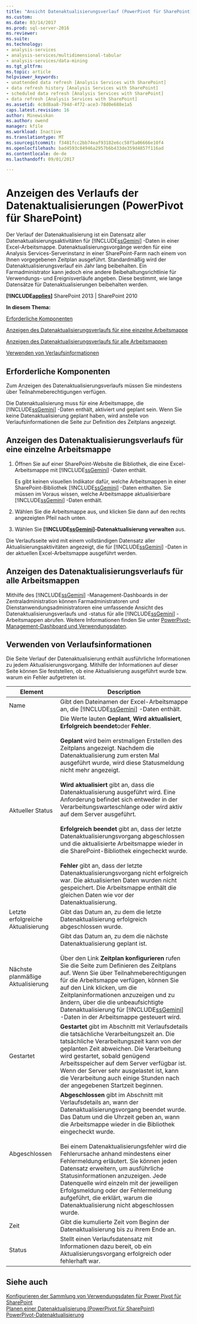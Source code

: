 ```yaml
---
title: "Ansicht Datenaktualisierungsverlauf (PowerPivot für SharePoint) | Microsoft Docs"
ms.custom: 
ms.date: 03/14/2017
ms.prod: sql-server-2016
ms.reviewer: 
ms.suite: 
ms.technology:
- analysis-services
- analysis-services/multidimensional-tabular
- analysis-services/data-mining
ms.tgt_pltfrm: 
ms.topic: article
helpviewer_keywords:
- unattended data refresh [Analysis Services with SharePoint]
- data refresh history [Analysis Services with SharePoint]
- scheduled data refresh [Analysis Services with SharePoint]
- data refresh [Analysis Services with SharePoint]
ms.assetid: 4c8d8aa8-794d-4f72-ace3-78d0e688e1a5
caps.latest.revision: 16
author: Minewiskan
ms.author: owend
manager: kfile
ms.workload: Inactive
ms.translationtype: MT
ms.sourcegitcommit: f3481fcc2bb74eaf93182e6cc58f5a06666e10f4
ms.openlocfilehash: bad4593c84946a2957b6b433de359d4857f116ad
ms.contentlocale: de-de
ms.lasthandoff: 09/01/2017

---
```

# <a name="view-data-refresh-history-power-pivot-for-sharepoint"></a>Anzeigen des Verlaufs der Datenaktualisierungen (PowerPivot für SharePoint)
  Der Verlauf der Datenaktualisierung ist ein Datensatz aller Datenaktualisierungsaktivitäten für [!INCLUDE[ssGemini](../../includes/ssgemini-md.md)] -Daten in einer Excel-Arbeitsmappe. Datenaktualisierungsvorgänge werden für eine Analysis Services-Serverinstanz in einer SharePoint-Farm nach einem von Ihnen vorgegebenen Zeitplan ausgeführt. Standardmäßig wird der Datenaktualisierungsverlauf ein Jahr lang beibehalten. Ein Farmadministrator kann jedoch eine andere Beibehaltungsrichtlinie für Verwendungs- und Ereignisverläufe angeben. Diese bestimmt, wie lange Datensätze für Datenaktualisierungen beibehalten werden.  
  
 **[!INCLUDE[applies](../../includes/applies-md.md)]**  SharePoint 2013 | SharePoint 2010  
  
 **In diesem Thema:**  
  
 [Erforderliche Komponenten](#prereq)  
  
 [Anzeigen des Datenaktualisierungsverlaufs für eine einzelne Arbeitsmappe](#viewhistory)  
  
 [Anzeigen des Datenaktualisierungsverlaufs für alle Arbeitsmappen](#viewITOps)  
  
 [Verwenden von Verlaufsinformationen](#pageelements)  
  
##  <a name="prereq"></a> Erforderliche Komponenten  
 Zum Anzeigen des Datenaktualisierungsverlaufs müssen Sie mindestens über Teilnahmeberechtigungen verfügen.  
  
 Die Datenaktualisierung muss für eine Arbeitsmappe, die [!INCLUDE[ssGemini](../../includes/ssgemini-md.md)] -Daten enthält, aktiviert und geplant sein. Wenn Sie keine Datenaktualisierung geplant haben, wird anstelle von Verlaufsinformationen die Seite zur Definition des Zeitplans angezeigt.  
  
##  <a name="viewhistory"></a> Anzeigen des Datenaktualisierungsverlaufs für eine einzelne Arbeitsmappe  
  
1.  Öffnen Sie auf einer SharePoint-Website die Bibliothek, die eine Excel-Arbeitsmappe mit [!INCLUDE[ssGemini](../../includes/ssgemini-md.md)] -Daten enthält.  
  
     Es gibt keinen visuellen Indikator dafür, welche Arbeitsmappen in einer SharePoint-Bibliothek [!INCLUDE[ssGemini](../../includes/ssgemini-md.md)] -Daten enthalten. Sie müssen im Voraus wissen, welche Arbeitsmappe aktualisierbare [!INCLUDE[ssGemini](../../includes/ssgemini-md.md)] -Daten enthält.  
  
2.  Wählen Sie die Arbeitsmappe aus, und klicken Sie dann auf den rechts angezeigten Pfeil nach unten.  
  
3.  Wählen Sie **[!INCLUDE[ssGemini](../../includes/ssgemini-md.md)]-Datenaktualisierung verwalten** aus.  
  
 Die Verlaufsseite wird mit einem vollständigen Datensatz aller Aktualisierungsaktivitäten angezeigt, die für [!INCLUDE[ssGemini](../../includes/ssgemini-md.md)] -Daten in der aktuellen Excel-Arbeitsmappe ausgeführt werden.  
  
##  <a name="viewITOps"></a> Anzeigen des Datenaktualisierungsverlaufs für alle Arbeitsmappen  
 Mithilfe des [!INCLUDE[ssGemini](../../includes/ssgemini-md.md)] -Management-Dashboards in der Zentraladministration können Farmadministratoren und Dienstanwendungsadministratoren eine umfassende Ansicht des Datenaktualisierungsverlaufs und -status für alle [!INCLUDE[ssGemini](../../includes/ssgemini-md.md)] -Arbeitsmappen abrufen. Weitere Informationen finden Sie unter [PowerPivot-Management-Dashboard und Verwendungsdaten](../../analysis-services/power-pivot-sharepoint/power-pivot-management-dashboard-and-usage-data.md).  
  
##  <a name="pageelements"></a> Verwenden von Verlaufsinformationen  
 Die Seite Verlauf der Datenaktualisierung enthält ausführliche Informationen zu jedem Aktualisierungsvorgang. Mithilfe der Informationen auf dieser Seite können Sie feststellen, ob eine Aktualisierung ausgeführt wurde bzw. warum ein Fehler aufgetreten ist.  
  
|Element|Description|  
|----------|-----------------|  
|Name|Gibt den Dateinamen der Excel-Arbeitsmappe an, die [!INCLUDE[ssGemini](../../includes/ssgemini-md.md)] -Daten enthält.|  
|Aktueller Status|Die Werte lauten **Geplant**, **Wird aktualisiert**, **Erfolgreich beendet**oder **Fehler**.<br /><br /> **Geplant** wird beim erstmaligen Erstellen des Zeitplans angezeigt. Nachdem die Datenaktualisierung zum ersten Mal ausgeführt wurde, wird diese Statusmeldung nicht mehr angezeigt.<br /><br /> **Wird aktualisiert** gibt an, dass die Datenaktualisierung ausgeführt wird. Eine Anforderung befindet sich entweder in der Verarbeitungswarteschlange oder wird aktiv auf dem Server ausgeführt.<br /><br /> **Erfolgreich beendet** gibt an, dass der letzte Datenaktualisierungsvorgang abgeschlossen und die aktualisierte Arbeitsmappe wieder in die SharePoint-Bibliothek eingecheckt wurde.<br /><br /> **Fehler** gibt an, dass der letzte Datenaktualisierungsvorgang nicht erfolgreich war. Die aktualisierten Daten wurden nicht gespeichert. Die Arbeitsmappe enthält die gleichen Daten wie vor der Datenaktualisierung.|  
|Letzte erfolgreiche Aktualisierung|Gibt das Datum an, zu dem die letzte Datenaktualisierung erfolgreich abgeschlossen wurde.|  
|Nächste planmäßige Aktualisierung|Gibt das Datum an, zu dem die nächste Datenaktualisierung geplant ist.<br /><br /> Über den Link **Zeitplan konfigurieren** rufen Sie die Seite zum Definieren des Zeitplans auf. Wenn Sie über Teilnahmeberechtigungen für die Arbeitsmappe verfügen, können Sie auf den Link klicken, um die Zeitplaninformationen anzuzeigen und zu ändern, über die die unbeaufsichtigte Datenaktualisierung für [!INCLUDE[ssGemini](../../includes/ssgemini-md.md)] -Daten in der Arbeitsmappe gesteuert wird.|  
|Gestartet|**Gestartet** gibt im Abschnitt mit Verlaufsdetails die tatsächliche Verarbeitungszeit an. Die tatsächliche Verarbeitungszeit kann von der geplanten Zeit abweichen. Die Verarbeitung wird gestartet, sobald genügend Arbeitsspeicher auf dem Server verfügbar ist. Wenn der Server sehr ausgelastet ist, kann die Verarbeitung auch einige Stunden nach der angegebenen Startzeit beginnen.|  
|Abgeschlossen|**Abgeschlossen** gibt im Abschnitt mit Verlaufsdetails an, wann der Datenaktualisierungsvorgang beendet wurde. Das Datum und die Uhrzeit geben an, wann die Arbeitsmappe wieder in die Bibliothek eingecheckt wurde.<br /><br /> Bei einem Datenaktualisierungsfehler wird die Fehlerursache anhand mindestens einer Fehlermeldung erläutert. Sie können jeden Datensatz erweitern, um ausführliche Statusinformationen anzuzeigen. Jede Datenquelle wird einzeln mit der jeweiligen Erfolgsmeldung oder der Fehlermeldung aufgeführt, die erklärt, warum die Datenaktualisierung nicht abgeschlossen wurde.|  
|Zeit|Gibt die kumulierte Zeit vom Beginn der Datenaktualisierung bis zu ihrem Ende an.|  
|Status|Stellt einen Verlaufsdatensatz mit Informationen dazu bereit, ob ein Aktualisierungsvorgang erfolgreich oder fehlerhaft war.|  
  
## <a name="see-also"></a>Siehe auch  
 [Konfigurieren der Sammlung von Verwendungsdaten für Power Pivot für SharePoint](../../analysis-services/power-pivot-sharepoint/configure-usage-data-collection-for-power-pivot-for-sharepoint.md)   
 [Planen einer Datenaktualisierung (PowerPivot für SharePoint)](http://msdn.microsoft.com/en-us/8571208f-6aae-4058-83c6-9f916f5e2f9b)   
 [PowerPivot-Datenaktualisierung](../../analysis-services/power-pivot-sharepoint/power-pivot-data-refresh.md)  
  
  

